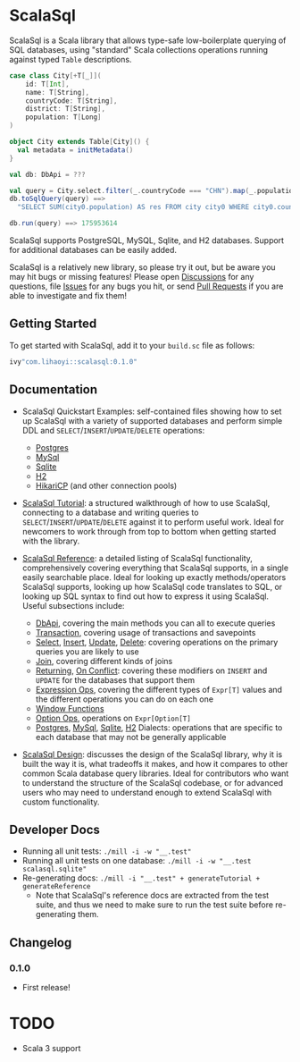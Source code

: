 # ScalaSql

ScalaSql is a Scala library that allows type-safe low-boilerplate querying of
SQL databases, using "standard" Scala collections operations running against
typed `Table` descriptions.

```scala
case class City[+T[_]](
    id: T[Int],
    name: T[String],
    countryCode: T[String],
    district: T[String],
    population: T[Long]
)

object City extends Table[City]() {
  val metadata = initMetadata()
}

val db: DbApi = ???

val query = City.select.filter(_.countryCode === "CHN").map(_.population).sum
db.toSqlQuery(query) ==>
  "SELECT SUM(city0.population) AS res FROM city city0 WHERE city0.countrycode = ?"

db.run(query) ==> 175953614
```

ScalaSql supports PostgreSQL, MySQL, Sqlite, and H2 databases. Support for additional 
databases can be easily added.

ScalaSql is a relatively new library, so please try it out, but be aware you may hit bugs
or missing features! Please open [Discussions](https://github.com/com-lihaoyi/scalasql/discussions)
for any questions, file [Issues](https://github.com/com-lihaoyi/scalasql/issues) for any 
bugs you hit, or send [Pull Requests](https://github.com/com-lihaoyi/scalasql/pulls) if
you are able to investigate and fix them!


## Getting Started

To get started with ScalaSql, add it to your `build.sc` file as follows:

```scala
ivy"com.lihaoyi::scalasql:0.1.0"
```

## Documentation

* ScalaSql Quickstart Examples: self-contained files showing how to set up ScalaSql with
  a variety of supported databases and perform simple DDL and 
  `SELECT`/`INSERT`/`UPDATE`/`DELETE` operations:
    * [Postgres](scalasql/test/src/example/PostgresExample.scala)
    * [MySql](scalasql/test/src/example/MySqlExample.scala)
    * [Sqlite](scalasql/test/src/example/SqliteExample.scala)
    * [H2](scalasql/test/src/example/H2Example.scala)
    * [HikariCP](scalasql/test/src/example/HikariCpExample.scala) (and other connection pools)

* [ScalaSql Tutorial](docs/tutorial.md): a structured walkthrough of how to use ScalaSql,
  connecting to a database and writing queries to `SELECT`/`INSERT`/`UPDATE`/`DELETE`
  against it to perform useful work. Ideal for newcomers to work through from top
  to bottom when getting started with the library.

* [ScalaSql Reference](docs/reference.md): a detailed listing of ScalaSql functionality,
  comprehensively covering everything that ScalaSql supports, in a single easily searchable
  place. Ideal for looking up exactly methods/operators ScalaSql supports, looking up
  how ScalaSql code translates to SQL, or looking up SQL syntax to find out how to
  express it using ScalaSql. Useful subsections include:
  * [DbApi](docs/reference.md#dbapi), covering the main methods you can all
    to execute queries
  * [Transaction](docs/reference.md#transaction), covering usage of transactions
    and savepoints
  * [Select](docs/reference.md#select), [Insert](docs/reference.md#insert), 
    [Update](docs/reference.md#update), [Delete](docs/reference.md#delete):
    covering operations on the primary queries you are likely to use
  * [Join](docs/reference.md#join), covering different kinds of joins
  * [Returning](docs/reference.md#returning), [On Conflict](docs/reference.md#onconflict):
    covering these modifiers on `INSERT` and `UPDATE` for the databases that support them
  * [Expression Ops](docs/reference.md#exprops), covering the different
    types of `Expr[T]` values and the different operations you can do on each one
  * [Window Functions](docs/reference.md#windowfunctions)
  * [Option Ops](docs/reference.md#optional), operations on `Expr[Option[T]`
  * [Postgres](docs/reference.md#postgresdialect), [MySql](docs/reference.md#mysqldialect),
    [Sqlite](docs/reference.md#sqlitedialect), [H2](docs/reference.md#h2dialect) Dialects:
    operations that are specific to each database that may not be generally applicable

* [ScalaSql Design](docs/design.md): discusses the design of the ScalaSql library, why it
  is built the way it is, what tradeoffs it makes, and how it compares to other 
  common Scala database query libraries. Ideal for contributors who want to understand
  the structure of the ScalaSql codebase, or for advanced users who may need to
  understand enough to extend ScalaSql with custom functionality.

## Developer Docs

* Running all unit tests: `./mill -i -w "__.test"`
* Running all unit tests on one database: `./mill -i -w "__.test scalasql.sqlite"`
* Re-generating docs: `./mill -i "__.test" + generateTutorial + generateReference`
  * Note that ScalaSql's reference docs are extracted from the test suite, and thus we need
    to make sure to run the test suite before re-generating them.

## Changelog

### 0.1.0

* First release!

# TODO

* Scala 3 support
